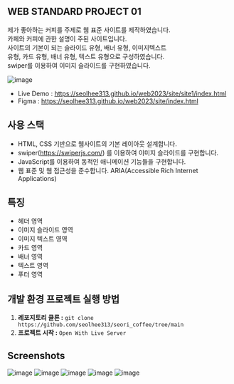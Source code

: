 ## WEB STANDARD PROJECT 01

제가 좋아하는 커피를 주제로 웹 표준 사이트를 제작하였습니다.<br>
카페와 커피에 관한 설명이 주된 사이트입니다.<br>
사이트의 기본이 되는 슬라이드 유형, 배너 유형, 이미지텍스트<br>
유형, 카드 유형, 배너 유형, 텍스트 유형으로 구성하였습니다.<br>
swiper를 이용하여 이미지 슬라이드를 구현하였습니다.

![image](https://github.com/seolhee313/seori_coffee/assets/125417882/1043d46e-a037-4728-af69-e812b91c0fba)

- Live Demo : https://seolhee313.github.io/web2023/site/site1/index.html
- Figma : https://seolhee313.github.io/web2023/site/index.html

## 사용 스택

- HTML, CSS 기반으로 웹사이트의 기본 레이아웃 설계합니다.
- swiper(https://swiperjs.com/) 를 이용하여 이미지 슬라이드를 구현합니다.
- JavaScript를 이용하여 동적인 애니메이션 기능들을 구현합니다.
- 웹 표준 및 웹 접근성을 준수합니다. ARIA(Accessible Rich Internet Applications)

## 특징

- 헤더 영역
- 이미지 슬라이드 영역
- 이미지 텍스트 영역
- 카드 영역
- 배너 영역
- 텍스트 영역
- 푸터 영역

## 개발 환경 프로젝트 실행 방법

1. **레포지토리 클론 :** `git clone https://github.com/seolhee313/seori_coffee/tree/main`
2. **프로젝트 시작 :** `Open With Live Server`

## Screenshots

![image](https://github.com/seolhee313/seori_coffee/assets/125417882/ec47feef-09a9-4242-b788-7ee752a85626)
![image](https://github.com/seolhee313/seori_coffee/assets/125417882/3d05657b-f303-46e0-ada9-017a191492fc)
![image](https://github.com/seolhee313/seori_coffee/assets/125417882/71ed9615-503b-4b3a-ab3d-e4fb51bf6861)
![image](https://github.com/seolhee313/seori_coffee/assets/125417882/49856d94-876a-4167-85ee-95fe258f08ad)
![image](https://github.com/seolhee313/seori_coffee/assets/125417882/44b0057d-8409-4099-9937-5da3d203c41a)
